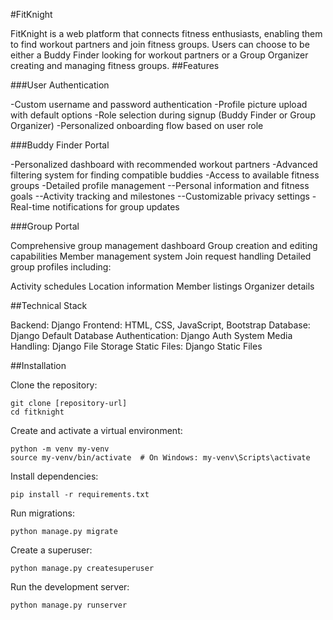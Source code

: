 #FitKnight

FitKnight is a web platform that connects fitness enthusiasts, enabling them to find workout partners and join fitness groups. Users can choose to be either a Buddy Finder looking for workout partners or a Group Organizer creating and managing fitness groups.
##Features

###User Authentication

-Custom username and password authentication
-Profile picture upload with default options
-Role selection during signup (Buddy Finder or Group Organizer)
-Personalized onboarding flow based on user role

###Buddy Finder Portal

-Personalized dashboard with recommended workout partners
-Advanced filtering system for finding compatible buddies
-Access to available fitness groups
-Detailed profile management
--Personal information and fitness goals
--Activity tracking and milestones
--Customizable privacy settings
-Real-time notifications for group updates

###Group Portal

Comprehensive group management dashboard
Group creation and editing capabilities
Member management system
Join request handling
Detailed group profiles including:

Activity schedules
Location information
Member listings
Organizer details

##Technical Stack

Backend: Django
Frontend: HTML, CSS, JavaScript, Bootstrap
Database: Django Default Database
Authentication: Django Auth System
Media Handling: Django File Storage
Static Files: Django Static Files

##Installation

Clone the repository:

```
git clone [repository-url]
cd fitknight
```
Create and activate a virtual environment:

```
python -m venv my-venv
source my-venv/bin/activate  # On Windows: my-venv\Scripts\activate
```

Install dependencies:

```
pip install -r requirements.txt
```

Run migrations:

```
python manage.py migrate
```

Create a superuser:

```
python manage.py createsuperuser
```

Run the development server:

```
python manage.py runserver
```
